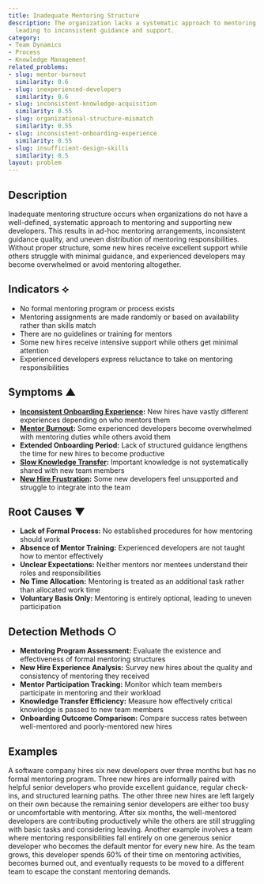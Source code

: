 ```yaml
---
title: Inadequate Mentoring Structure
description: The organization lacks a systematic approach to mentoring new developers,
  leading to inconsistent guidance and support.
category:
- Team Dynamics
- Process
- Knowledge Management
related_problems:
- slug: mentor-burnout
  similarity: 0.6
- slug: inexperienced-developers
  similarity: 0.6
- slug: inconsistent-knowledge-acquisition
  similarity: 0.55
- slug: organizational-structure-mismatch
  similarity: 0.55
- slug: inconsistent-onboarding-experience
  similarity: 0.55
- slug: insufficient-design-skills
  similarity: 0.5
layout: problem
---
```


## Description

Inadequate mentoring structure occurs when organizations do not have a well-defined, systematic approach to mentoring and supporting new developers. This results in ad-hoc mentoring arrangements, inconsistent guidance quality, and uneven distribution of mentoring responsibilities. Without proper structure, some new hires receive excellent support while others struggle with minimal guidance, and experienced developers may become overwhelmed or avoid mentoring altogether.

## Indicators ⟡

- No formal mentoring program or process exists
- Mentoring assignments are made randomly or based on availability rather than skills match
- There are no guidelines or training for mentors
- Some new hires receive intensive support while others get minimal attention
- Experienced developers express reluctance to take on mentoring responsibilities

## Symptoms ▲

- **[Inconsistent Onboarding Experience](inconsistent-onboarding-experience.md):** New hires have vastly different experiences depending on who mentors them
- **[Mentor Burnout](mentor-burnout.md):** Some experienced developers become overwhelmed with mentoring duties while others avoid them
- **Extended Onboarding Period:** Lack of structured guidance lengthens the time for new hires to become productive
- **[Slow Knowledge Transfer](slow-knowledge-transfer.md):** Important knowledge is not systematically shared with new team members
- **[New Hire Frustration](new-hire-frustration.md):** Some new developers feel unsupported and struggle to integrate into the team

## Root Causes ▼

- **Lack of Formal Process:** No established procedures for how mentoring should work
- **Absence of Mentor Training:** Experienced developers are not taught how to mentor effectively
- **Unclear Expectations:** Neither mentors nor mentees understand their roles and responsibilities
- **No Time Allocation:** Mentoring is treated as an additional task rather than allocated work time
- **Voluntary Basis Only:** Mentoring is entirely optional, leading to uneven participation

## Detection Methods ○

- **Mentoring Program Assessment:** Evaluate the existence and effectiveness of formal mentoring structures
- **New Hire Experience Analysis:** Survey new hires about the quality and consistency of mentoring they received
- **Mentor Participation Tracking:** Monitor which team members participate in mentoring and their workload
- **Knowledge Transfer Efficiency:** Measure how effectively critical knowledge is passed to new team members
- **Onboarding Outcome Comparison:** Compare success rates between well-mentored and poorly-mentored new hires

## Examples

A software company hires six new developers over three months but has no formal mentoring program. Three new hires are informally paired with helpful senior developers who provide excellent guidance, regular check-ins, and structured learning paths. The other three new hires are left largely on their own because the remaining senior developers are either too busy or uncomfortable with mentoring. After six months, the well-mentored developers are contributing productively while the others are still struggling with basic tasks and considering leaving. Another example involves a team where mentoring responsibilities fall entirely on one generous senior developer who becomes the default mentor for every new hire. As the team grows, this developer spends 60% of their time on mentoring activities, becomes burned out, and eventually requests to be moved to a different team to escape the constant mentoring demands.